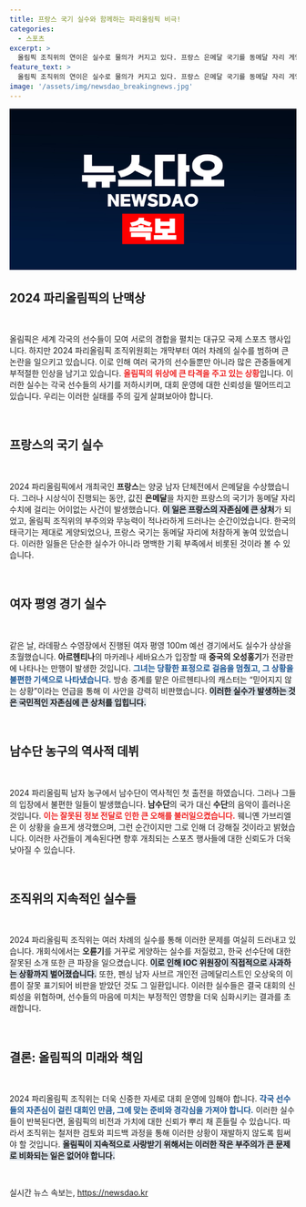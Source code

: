 ```yaml
---
title: 프랑스 국기 실수와 함께하는 파리올림픽 비극!
categories:
  - 스포츠
excerpt: >
  올림픽 조직위의 연이은 실수로 물의가 커지고 있다. 프랑스 은메달 국기를 동메달 자리 게양, 아르헨티나 선수는 중국 국기로 혼란 등 해프닝 속에서 남수단 선수들이 겪은 불운도 화제가 되고 있다. 클릭해 보세요!
feature_text: >
  올림픽 조직위의 연이은 실수로 물의가 커지고 있다. 프랑스 은메달 국기를 동메달 자리 게양, 아르헨티나 선수는 중국 국기로 혼란 등 해프닝 속에서 남수단 선수들이 겪은 불운도 화제가 되고 있다. 클릭해 보세요!
image: '/assets/img/newsdao_breakingnews.jpg'
---
```


<p><img src="/assets/img/newsdao_breakingnews.jpg" alt="flaretime 속보" /></p>

<h2 data-ke-size="size26">2024 파리올림픽의 난맥상</h2>

<p data-ke-size="size16">&nbsp;</p>

<p>올림픽은 세계 각국의 선수들이 모여 서로의 경합을 펼치는 대규모 국제 스포츠 행사입니다. 하지만 2024 파리올림픽 조직위원회는 개막부터 여러 차례의 실수를 범하며 큰 논란을 일으키고 있습니다. 이로 인해 여러 국가의 선수들뿐만 아니라 많은 관중들에게 부적절한 인상을 남기고 있습니다. <b><span style="color: #ee2323;">올림픽의 위상에 큰 타격을 주고 있는 상황</span></b>입니다. 이러한 실수는 각국 선수들의 사기를 저하시키며, 대회 운영에 대한 신뢰성을 떨어뜨리고 있습니다. 우리는 이러한 실태를 주의 깊게 살펴보아야 합니다.</p>

<p data-ke-size="size16">&nbsp;</p>

<h2 data-ke-size="size26">프랑스의 국기 실수</h2>

<p data-ke-size="size16">&nbsp;</p>

<p>2024 파리올림픽에서 개최국인 <b>프랑스</b>는 양궁 남자 단체전에서 은메달을 수상했습니다. 그러나 시상식이 진행되는 동안, 값진 <b>은메달</b>을 차지한 프랑스의 국기가 동메달 자리 수치에 걸리는 어이없는 사건이 발생했습니다. <b><span style="background-color: #21538527;">이 일은 프랑스의 자존심에 큰 상처</span></b>가 되었고, 올림픽 조직위의 부주의와 무능력이 적나라하게 드러나는 순간이었습니다. 한국의 태극기는 제대로 게양되었으나, 프랑스 국기는 동메달 자리에 처참하게 놓여 있었습니다. 이러한 일들은 단순한 실수가 아니라 명백한 기획 부족에서 비롯된 것이라 볼 수 있습니다.</p>

<p data-ke-size="size16">&nbsp;</p>

<h2 data-ke-size="size26">여자 평영 경기 실수</h2>

<p data-ke-size="size16">&nbsp;</p>

<p>같은 날, 라데팡스 수영장에서 진행된 여자 평영 100m 예선 경기에서도 실수가 상상을 초월했습니다. <b>아르헨티나</b>의 마카레나 세바요스가 입장할 때 <b>중국의 오성홍기</b>가 전광판에 나타나는 만행이 발생한 것입니다. <b><span style="color: #1a5490;">그녀는 당황한 표정으로 걸음을 멈췄고, 그 상황을 불편한 기색으로 나타냈습니다.</span></b> 방송 중계를 맡은 아르헨티나의 캐스터는 “믿어지지 않는 상황”이라는 언급을 통해 이 사안을 강력히 비판했습니다. <b><span style="background-color: #21538527;">이러한 실수가 발생하는 것은 국민적인 자존심에 큰 상처를 입힙니다.</span></b> </p>

<p data-ke-size="size16">&nbsp;</p>

<h2 data-ke-size="size26">남수단 농구의 역사적 데뷔</h2>

<p data-ke-size="size16">&nbsp;</p>

<p>2024 파리올림픽 남자 농구에서 남수단이 역사적인 첫 출전을 하였습니다. 그러나 그들의 입장에서 불편한 일들이 발생했습니다. <b>남수단</b>의 국가 대신 <b>수단</b>의 음악이 흘러나온 것입니다. <b><span style="color: #ee2323;">이는 잘못된 정보 전달로 인한 큰 오해를 불러일으켰습니다.</span></b> 웨니옌 가브리엘은 이 상황을 슬프게 생각했으며, 그런 순간이지만 그로 인해 더 강해질 것이라고 밝혔습니다. 이러한 사건들이 계속된다면 향후 개최되는 스포츠 행사들에 대한 신뢰도가 더욱 낮아질 수 있습니다.</p>

<p data-ke-size="size16">&nbsp;</p>

<h2 data-ke-size="size26">조직위의 지속적인 실수들</h2>

<p data-ke-size="size16">&nbsp;</p>

<p>2024 파리올림픽 조직위는 여러 차례의 실수를 통해 이러한 문제를 여실히 드러내고 있습니다. 개회식에서는 <b>오륜기</b>를 거꾸로 게양하는 실수를 저질렀고, 한국 선수단에 대한 잘못된 소개 또한 큰 파장을 일으켰습니다. <b><span style="background-color: #21538527;">이로 인해 IOC 위원장이 직접적으로 사과하는 상황까지 벌어졌습니다.</span></b> 또한, 펜싱 남자 사브르 개인전 금메달리스트인 오상욱의 이름이 잘못 표기되어 비판을 받았던 것도 그 일환입니다. 이러한 실수들은 결국 대회의 신뢰성을 위협하며, 선수들의 마음에 미치는 부정적인 영향을 더욱 심화시키는 결과를 초래합니다.</p>

<p data-ke-size="size16">&nbsp;</p>

<h2 data-ke-size="size26">결론: 올림픽의 미래와 책임</h2>

<p data-ke-size="size16">&nbsp;</p>

<p>2024 파리올림픽 조직위는 더욱 신중한 자세로 대회 운영에 임해야 합니다. <b><span style="color: #1a5490;">각국 선수들의 자존심이 걸린 대회인 만큼, 그에 맞는 준비와 경각심을 가져야 합니다.</span></b> 이러한 실수들이 반복된다면, 올림픽의 비전과 가치에 대한 신뢰가 뿌리 채 흔들릴 수 있습니다. 따라서 조직위는 철저한 검토와 피드백 과정을 통해 이러한 상황이 재발하지 않도록 힘써야 할 것입니다. <b><span style="background-color: #21538527;">올림픽이 지속적으로 사랑받기 위해서는 이러한 작은 부주의가 큰 문제로 비화되는 일은 없어야 합니다.</span></b> </p>

<p data-ke-size="size16">&nbsp;</p>
실시간 뉴스 속보는, <a href="https://newsdao.kr" rel="dofollow">https://newsdao.kr</a>



